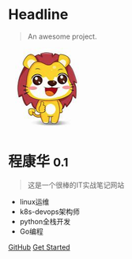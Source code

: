 # Headline

> An awesome project.


![logo](_media/lion.png)

# 程康华 <small>0.1</small>

> 这是一个很棒的IT实战笔记网站

- linux运维
- k8s-devops架构师
- python全栈开发
- Go编程

[GitHub](https://github.com/chengkanghua)
[Get Started](/)
